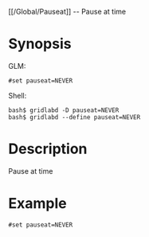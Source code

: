 [[/Global/Pauseat]] -- Pause at time

# Synopsis
GLM:
~~~
#set pauseat=NEVER
~~~
Shell:
~~~
bash$ gridlabd -D pauseat=NEVER
bash$ gridlabd --define pauseat=NEVER
~~~

# Description

Pause at time

# Example

~~~
#set pauseat=NEVER
~~~
